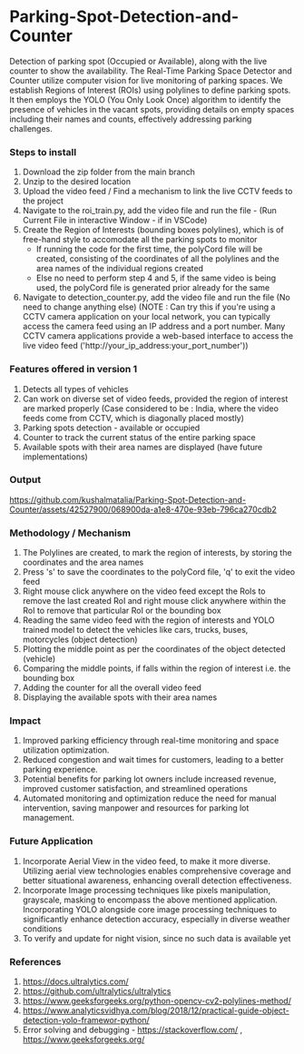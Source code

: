 # Parking-Spot-Detection-and-Counter
Detection of parking spot (Occupied or Available), along with the live counter to show the availability.
The Real-Time Parking Space Detector and Counter utilize computer vision for live monitoring of parking spaces. We establish Regions of Interest (ROIs) using polylines to define parking spots. It then employs the YOLO (You Only Look Once) algorithm to identify the presence of vehicles in the vacant spots, providing details on empty spaces including their names and counts, effectively addressing parking challenges.

### Steps to install
1. Download the zip folder from the main branch
2. Unzip to the desired location
3. Upload the video feed / Find a mechanism to link the live CCTV feeds to the project
4. Navigate to the roi_train.py, add the video file and run the file - (Run Current File in interactive Window - if in VSCode)
5. Create the Region of Interests (bounding boxes polylines), which is of free-hand style to accomodate all the parking spots to monitor
   - If running the code for the first time, the polyCord file will be created, consisting of the coordinates of all the polylines and the area names of the individual regions created
   - Else no need to perform step 4 and 5, if the same video is being used, the polyCord file is generated prior already for the same
6. Navigate to detection_counter.py, add the video file and run the file (No need to change anything else)
(NOTE : Can try this if you're using a CCTV camera application on your local network, you can typically access the camera feed using an IP address and a port number. Many CCTV camera applications provide a web-based interface to access the live video feed ('http://your_ip_address:your_port_number'))

### Features offered in version 1
1. Detects all types of vehicles
2. Can work on diverse set of video feeds, provided the region of interest are marked properly (Case considered to be : India, where the video feeds come from CCTV, which is diagonally placed mostly)
3. Parking spots detection - available or occupied
4. Counter to track the current status of the entire parking space
5. Available spots with their area names are displayed (have future implementations)

### Output
https://github.com/kushalmatalia/Parking-Spot-Detection-and-Counter/assets/42527900/068900da-a1e8-470e-93eb-796ca270cdb2

### Methodology / Mechanism
1. The Polylines are created, to mark the region of interests, by storing the coordinates and the area names
2. Press 's' to save the coordinates to the polyCord file, 'q' to exit the video feed
3. Right mouse click anywhere on the video feed except the RoIs to remove the last created RoI and right mouse click anywhere within the RoI to remove that particular RoI or the bounding box
4. Reading the same video feed with the region of interests and YOLO trained model to detect the vehicles like cars, trucks, buses, motorcycles (object detection)
5. Plotting the middle point as per the coordinates of the object detected (vehicle)
6. Comparing the middle points, if falls within the region of interest i.e. the bounding box
7. Adding the counter for all the overall video feed
8. Displaying the available spots with their area names

### Impact
1. Improved parking efficiency through real-time monitoring and space utilization optimization.
2. Reduced congestion and wait times for customers, leading to a better parking experience.
3. Potential benefits for parking lot owners include increased revenue, improved customer satisfaction, and streamlined operations
4. Automated monitoring and optimization reduce the need for manual intervention, saving manpower and resources for parking lot management.

### Future Application
1. Incorporate Aerial View in the video feed, to make it more diverse. Utilizing aerial view technologies enables comprehensive coverage and better situational awareness, enhancing overall detection effectiveness.
2. Incorporate Image processing techniques like pixels manipulation, grayscale, masking to encompass the above mentioned application. Incorporating YOLO alongside core image processing techniques to significantly enhance detection accuracy, especially in diverse weather conditions
3. To verify and update for night vision, since no such data is available yet

### References
1. https://docs.ultralytics.com/
2. https://github.com/ultralytics/ultralytics
3. https://www.geeksforgeeks.org/python-opencv-cv2-polylines-method/
4. https://www.analyticsvidhya.com/blog/2018/12/practical-guide-object-detection-yolo-framewor-python/
5. Error solving and debugging - https://stackoverflow.com/ , https://www.geeksforgeeks.org/
